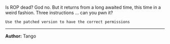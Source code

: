 Is ROP dead? God no. But it returns from a long awaited time, this time in a weird fashion. Three instructions ... can you pwn it?

`Use the patched version to have the correct permissions`

---
**Author:** Tango
